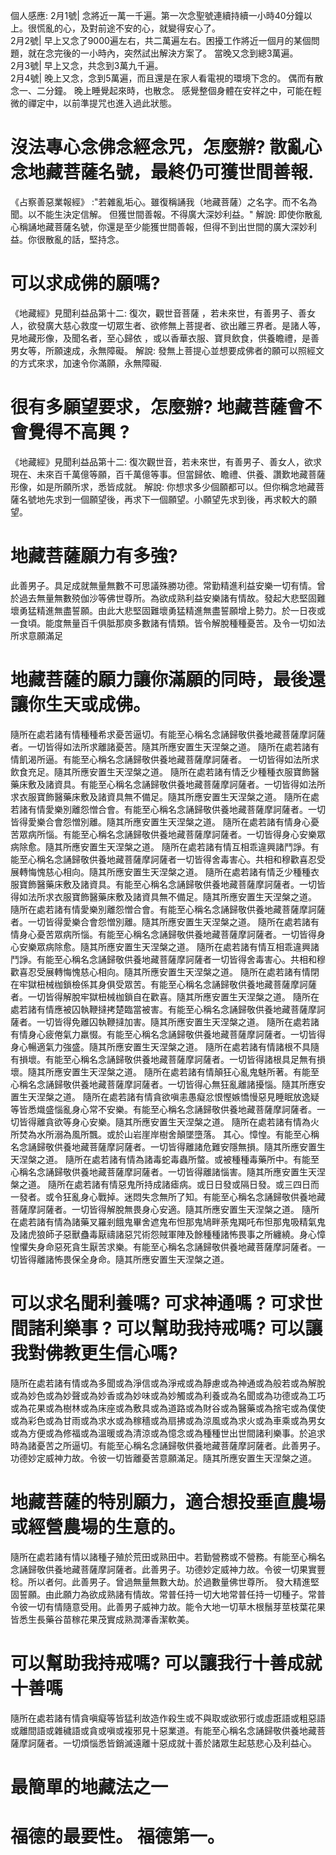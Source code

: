 個人感應: 
2月1號| 念將近一萬一千遍。第一次念聖號連續持續一小時40分鐘以上。很慌亂的心，及對前途不安的心，就變得安心了。<br>
2月2號| 早上又念了9000遍左右，共二萬遍左右。困擾工作將近一個月的某個問題，就在念完後的一小時內，突然試出解決方案了。
當晚又念到總3萬遍。<br>
2月3號| 早上又念，共念到3萬九千遍。<br>
2月4號| 晚上又念，念到5萬遍，而且還是在家人看電視的環境下念的。 偶而有散念一、二分鐘。 晚上睡覺起來時，也散念。 感覺整個身體在安祥之中，可能在輕微的禪定中，以前準提咒也進入過此狀態。

<h1> 沒法專心念佛念經念咒，怎麼辦? 散亂心念地藏菩薩名號，最終仍可獲世間善報. </h1>

《占察善惡業報經》 :"若雜亂垢心。雖復稱誦我（地藏菩薩）之名字。而不名為聞。以不能生決定信解。 但獲世間善報。不得廣大深妙利益。"
解說: 即使你散亂心稱誦地藏菩薩名號，你還是至少能獲世間善報，但得不到出世間的廣大深妙利益。你很散亂的話，堅持念。

<h1> 可以求成佛的願嗎? </h2>

《地藏經》見聞利益品第十二: 復次，觀世音菩薩 ，若未來世，有善男子、善女人，欲發廣大慈心救度一切眾生者、欲修無上菩提者、欲出離三界者。是諸人等，見地藏形像，及聞名者，至心歸依 ，或以香華衣服、寶貝飲食，供養瞻禮，是善男女等，所願速成，永無障礙。
解說: 發無上菩提心並想要成佛者的願可以照經文的方式來求，加速令你滿願，永無障礙.


<h1> 很有多願望要求，怎麼辦? 地藏菩薩會不會覺得不高興 ? </h1>
《地藏經》見聞利益品第十二: 復次觀世音，若未來世，有善男子、善女人，欲求現在、未來百千萬億等願，百千萬億等事。但當歸依、瞻禮、供養、讚歎地藏菩薩形像，如是所願所求，悉皆成就。
解說: 你想求多少個願都可以。但你稱念地藏菩薩名號地先求到一個願望後，再求下一個願望。小願望先求到後，再求較大的願望。

<h1> 地藏菩薩願力有多強? </h1>
此善男子。具足成就無量無數不可思議殊勝功德。常勤精進利益安樂一切有情。曾於過去無量無數殑伽沙等佛世尊所。為欲成熟利益安樂諸有情故。發起大悲堅固難壞勇猛精進無盡誓願。由此大悲堅固難壞勇猛精進無盡誓願增上勢力。於一日夜或一食頃。能度無量百千俱胝那庾多數諸有情類。皆令解脫種種憂苦。及令一切如法所求意願滿足

<h1> 地藏菩薩的願力讓你滿願的同時，最後還讓你生天或成佛。 </h1>
    隨所在處若諸有情種種希求憂苦逼切。有能至心稱名念誦歸敬供養地藏菩薩摩訶薩者。一切皆得如法所求離諸憂苦。隨其所應安置生天涅槃之道。
    隨所在處若諸有情飢渴所逼。有能至心稱名念誦歸敬供養地藏菩薩摩訶薩者。 一切皆得如法所求飲食充足。隨其所應安置生天涅槃之道。
    隨所在處若諸有情乏少種種衣服寶飾醫藥床敷及諸資具。有能至心稱名念誦歸敬供養地藏菩薩摩訶薩者。一切皆得如法所求衣服寶飾醫藥床敷及諸資具無不備足。隨其所應安置生天涅槃之道。
    隨所在處若諸有情愛樂別離怨憎合會。有能至心稱名念誦歸敬供養地藏菩薩摩訶薩者。一切皆得愛樂合會怨憎別離。隨其所應安置生天涅槃之道。
    隨所在處若諸有情身心憂苦眾病所惱。有能至心稱名念誦歸敬供養地藏菩薩摩訶薩者。一切皆得身心安樂眾病除愈。隨其所應安置生天涅槃之道。
    隨所在處若諸有情互相乖違興諸鬥諍。有能至心稱名念誦歸敬供養地藏菩薩摩訶薩者一切皆得舍毒害心。共相和穆歡喜忍受展轉悔愧慈心相向。隨其所應安置生天涅槃之道。
    隨所在處若諸有情乏少種種衣服寶飾醫藥床敷及諸資具。有能至心稱名念誦歸敬供養地藏菩薩摩訶薩者。一切皆得如法所求衣服寶飾醫藥床敷及諸資具無不備足。隨其所應安置生天涅槃之道。
    隨所在處若諸有情愛樂別離怨憎合會。有能至心稱名念誦歸敬供養地藏菩薩摩訶薩者。一切皆得愛樂合會怨憎別離。隨其所應安置生天涅槃之道。
    隨所在處若諸有情身心憂苦眾病所惱。有能至心稱名念誦歸敬供養地藏菩薩摩訶薩者。一切皆得身心安樂眾病除愈。隨其所應安置生天涅槃之道。
    隨所在處若諸有情互相乖違興諸鬥諍。有能至心稱名念誦歸敬供養地藏菩薩摩訶薩者一切皆得舍毒害心。共相和穆歡喜忍受展轉悔愧慈心相向。隨其所應安置生天涅槃之道。
    隨所在處若諸有情閉在牢獄杻械枷鎖檢係其身俱受眾苦。有能至心稱名念誦歸敬供養地藏菩薩摩訶薩者。一切皆得解脫牢獄杻械枷鎖自在歡喜。隨其所應安置生天涅槃之道。
    隨所在處若諸有情應被囚執鞭撻拷楚臨當被害。有能至心稱名念誦歸敬供養地藏菩薩摩訶薩者。一切皆得免離囚執鞭撻加害。隨其所應安置生天涅槃之道。
    隨所在處若諸有情身心疲倦氣力羸惙。有能至心稱名念誦歸敬供養地藏菩薩摩訶薩者。一切皆得身心暢適氣力強盛。隨其所應安置生天涅槃之道。
    隨所在處若諸有情諸根不具隨有損壞。有能至心稱名念誦歸敬供養地藏菩薩摩訶薩者。一切皆得諸根具足無有損壞。隨其所應安置生天涅槃之道。
    隨所在處若諸有情顛狂心亂鬼魅所著。有能至心稱名念誦歸敬供養地藏菩薩摩訶薩者。一切皆得心無狂亂離諸擾惱。隨其所應安置生天涅槃之道。
    隨所在處若諸有情貪欲嗔恚愚癡忿恨慳嫉憍慢惡見睡眠放逸疑等皆悉熾盛惱亂身心常不安樂。有能至心稱名念誦歸敬供養地藏菩薩摩訶薩者。一切皆得離貪欲等身心安樂。隨其所應安置生天涅槃之道。
    隨所在處若諸有情為火所焚為水所溺為風所飄。或於山岩崖岸樹舍顛墜墮落。 其心。慞惶。有能至心稱名念誦歸敬供養地藏菩薩摩訶薩者。一切皆得離諸危難安隱無損。隨其所應安置生天涅槃之道。
    隨所在處若諸有情為諸毒蛇毒蟲所螫。或被種種毒藥所中。有能至心稱名念誦歸敬供養地藏菩薩摩訶薩者。一切皆得離諸惱害。隨其所應安置生天涅槃之道。
    隨所在處若諸有情惡鬼所持成諸瘧病。或日日發或隔日發。或三四日而一發者。或令狂亂身心戰掉。迷悶失念無所了知。有能至心稱名念誦歸敬供養地藏菩薩摩訶薩者。一切皆得解脫無畏身心安適。隨其所應安置生天涅槃之道。
    隨所在處若諸有情為諸藥叉羅剎餓鬼畢舍遮鬼布怛那鬼鳩畔荼鬼羯吒布怛那鬼吸精氣鬼及諸虎狼師子惡獸蠱毒厭禱諸惡咒術怨賊軍陣及餘種種諸怖畏事之所纏繞。身心慞惶懼失身命惡死貪生厭苦求樂。有能至心稱名念誦歸敬供養地藏菩薩摩訶薩者。一切皆得離諸怖畏保全身命。隨其所應安置生天涅槃之道。
<h1> 可以求名聞利養嗎? 可求神通嗎 ? 可求世間諸利樂事 ? 可以幫助我持戒嗎? 可以讓我對佛教更生信心嗎? </h1>
    隨所在處若諸有情或為多聞或為淨信或為淨戒或為靜慮或為神通或為般若或為解脫或為妙色或為妙聲或為妙香或為妙味或為妙觸或為利養或為名聞或為功德或為工巧 或為花果或為樹林或為床座或為敷具或為道路或為財谷或為醫藥或為捨宅或為僕使或為彩色或為甘雨或為求水或為稼穡或為扇拂或為涼風或為求火或為車乘或為男女或為方便或為修福或為溫暖或為清涼或為憶念或為種種世出世間諸利樂事。於追求時為諸憂苦之所逼切。有能至心稱名念誦歸敬供養地藏菩薩摩訶薩者。此善男子。功德妙定威神力故。令彼一切皆離憂苦意願滿足。隨其所應安置生天涅槃之道。
<h1> 地藏菩薩的特別願力，適合想投垂直農場或經營農場的生意的。 </h1>    
    隨所在處若諸有情以諸種子殖於荒田或熟田中。若勤營務或不營務。有能至心稱名念誦歸敬供養地藏菩薩摩訶薩者。此善男子。功德妙定威神力故。令彼一切果實豐稔。所以者何。此善男子。曾過無量無數大劫。於過數量佛世尊所。 發大精進堅固誓願。由此願力為欲成熟諸有情故。常普任持一切大地常普任持一切種子。常普令彼一切有情隨意受用。此善男子威神力故。能令大地一切草木根鬚芽莖枝葉花果皆悉生長藥谷苗稼花果茂實成熟潤澤香潔軟美。
<h1>可以幫助我持戒嗎? 可以讓我行十善成就十善嗎 </h1>
    隨所在處若諸有情貪嗔癡等皆猛利故造作殺生或不與取或欲邪行或虛誑語或粗惡語或離間語或雜穢語或貪或嗔或複邪見十惡業道。有能至心稱名念誦歸敬供養地藏菩薩摩訶薩者。一切煩惱悉皆銷滅遠離十惡成就十善於諸眾生起慈悲心及利益心。
    
<h1> 最簡單的地藏法之一 </h1>

<h1> 福德的最要性。 福德第一。</h1>
